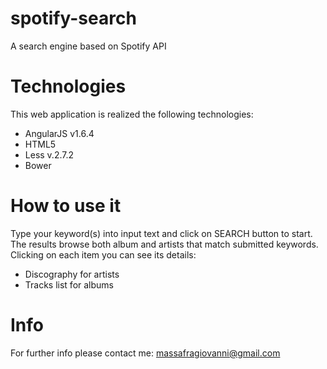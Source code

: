 # spotify-search

A search engine based on Spotify API

# Technologies
This web application is realized the following technologies:
- AngularJS v1.6.4
- HTML5
- Less v.2.7.2
- Bower

# How to use it

Type your keyword(s) into input text and click on SEARCH button to start.
The results browse both album and artists that match submitted keywords.
Clicking on each item you can see its details:
- Discography for artists
- Tracks list for albums

# Info
For further info please contact me: massafragiovanni@gmail.com
